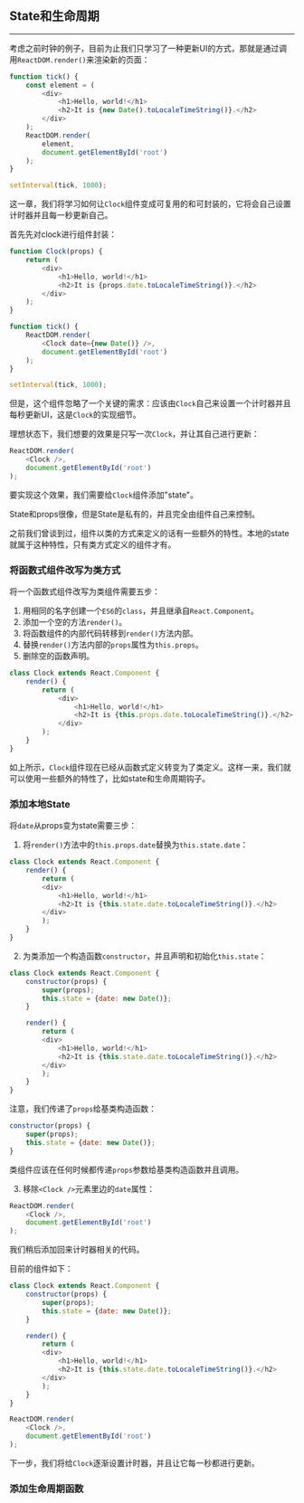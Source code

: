 ## State和生命周期

---

考虑之前时钟的例子，目前为止我们只学习了一种更新UI的方式，那就是通过调用`ReactDOM.render()`来渲染新的页面：

```javascript
function tick() {
    const element = (
        <div>
            <h1>Hello, world!</h1>
            <h2>It is {new Date().toLocaleTimeString()}.</h2>
        </div>
    );
    ReactDOM.render(
        element,
        document.getElementById('root')
    );
}

setInterval(tick, 1000);
```

这一章，我们将学习如何让`Clock`组件变成可复用的和可封装的，它将会自己设置计时器并且每一秒更新自己。

首先先对clock进行组件封装：

```javascript
function Clock(props) {
    return (
        <div>
            <h1>Hello, world!</h1>
            <h2>It is {props.date.toLocaleTimeString()}.</h2>
        </div>
    );
}

function tick() {
    ReactDOM.render(
        <Clock date={new Date()} />,
        document.getElementById('root')
    );
}

setInterval(tick, 1000);
```
但是，这个组件忽略了一个关键的需求：应该由`Clock`自己来设置一个计时器并且每秒更新UI，这是`Clock`的实现细节。

理想状态下，我们想要的效果是只写一次`Clock`，并让其自己进行更新：

```javascript
ReactDOM.render(
    <Clock />,
    document.getElementById('root')
);
```

要实现这个效果，我们需要给`Clock`组件添加"state"。

State和props很像，但是State是私有的，并且完全由组件自己来控制。

之前我们曾谈到过，组件以类的方式来定义的话有一些额外的特性。本地的state就属于这种特性，只有类方式定义的组件才有。

### 将函数式组件改写为类方式

将一个函数式组件改写为类组件需要五步：

1. 用相同的名字创建一个`ES6`的`class`，并且继承自`React.Component`。
2. 添加一个空的方法`render()`。 
3. 将函数组件的内部代码转移到`render()`方法内部。
4. 替换`render()`方法内部的`props`属性为`this.props`。
5. 删除空的函数声明。

```javascript
class Clock extends React.Component {
    render() {
        return (
            <div>
                <h1>Hello, world!</h1>
                <h2>It is {this.props.date.toLocaleTimeString()}.</h2>
            </div>
        );
    }
}
```

如上所示，`Clock`组件现在已经从函数式定义转变为了类定义。这样一来，我们就可以使用一些额外的特性了，比如state和生命周期钩子。

### 添加本地State

将`date`从props变为state需要三步：

1. 将`render()`方法中的`this.props.date`替换为`this.state.date`：

```javascript
class Clock extends React.Component {
    render() {
        return (
        <div>
            <h1>Hello, world!</h1>
            <h2>It is {this.state.date.toLocaleTimeString()}.</h2>
        </div>
        );
    }
}
```

2. 为类添加一个构造函数`constructor`，并且声明和初始化`this.state`：

```javascript
class Clock extends React.Component {
    constructor(props) {
        super(props);
        this.state = {date: new Date()};
    }

    render() {
        return (
        <div>
            <h1>Hello, world!</h1>
            <h2>It is {this.state.date.toLocaleTimeString()}.</h2>
        </div>
        );
    }
}
```
注意，我们传递了`props`给基类构造函数：

```javascript
constructor(props) {
    super(props);
    this.state = {date: new Date()};
}
```
类组件应该在任何时候都传递`props`参数给基类构造函数并且调用。

3. 移除`<Clock />`元素里边的`date`属性：

```javascript
ReactDOM.render(
    <Clock />,
    document.getElementById('root')
);
```
我们稍后添加回来计时器相关的代码。

目前的组件如下：

```javascript
class Clock extends React.Component {
    constructor(props) {
        super(props);
        this.state = {date: new Date()};
    }

    render() {
        return (
        <div>
            <h1>Hello, world!</h1>
            <h2>It is {this.state.date.toLocaleTimeString()}.</h2>
        </div>
        );
    }
}

ReactDOM.render(
    <Clock />,
    document.getElementById('root')
);
```
下一步，我们将给`Clock`逐渐设置计时器，并且让它每一秒都进行更新。

### 添加生命周期函数



